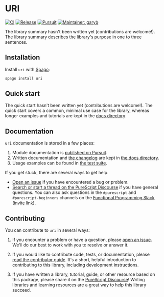 # URI

[![CI](https://github.com/purescript-contrib/purescript-uri/workflows/CI/badge.svg?branch=main)](https://github.com/purescript-contrib/purescript-uri/actions?query=workflow%3ACI+branch%3Amain)
[![Release](http://img.shields.io/github/release/purescript-contrib/purescript-uri.svg)](https://github.com/purescript-contrib/purescript-uri/releases)
[![Pursuit](http://pursuit.purescript.org/packages/purescript-uri/badge)](http://pursuit.purescript.org/packages/purescript-uri)
[![Maintainer: garyb](https://img.shields.io/badge/maintainer-garyb-teal.svg)](http://github.com/garyb)

The library summary hasn't been written yet (contributions are welcome!). The library summary describes the library's purpose in one to three sentences.

## Installation

Install `uri` with [Spago](https://github.com/purescript/spago):

```sh
spago install uri
```

## Quick start

The quick start hasn't been written yet (contributions are welcome!). The quick start covers a common, minimal use case for the library, whereas longer examples and tutorials are kept in the [docs directory](./docs.)

## Documentation

`uri` documentation is stored in a few places:

1. Module documentation is [published on Pursuit](https://pursuit.purescript.org/packages/purescript-uri).
2. Written documentation and [the changelog](./docs/CHANGELOG.md) are kept in [the docs directory](./docs).
3. Usage examples can be found in [the test suite](./test).

If you get stuck, there are several ways to get help:

- [Open an issue](https://github.com/purescript-contrib/purescript-uri/issues) if you have encountered a bug or problem.
- [Search or start a thread on the PureScript Discourse](https://discourse.purescript.org) if you have general questions. You can also ask questions in the `#purescript` and `#purescript-beginners` channels on the [Functional Programming Slack](https://functionalprogramming.slack.com) ([invite link](https://fpchat-invite.herokuapp.com/)).

## Contributing

You can contribute to `uri` in several ways:

1. If you encounter a problem or have a question, please [open an issue](https://github.com/purescript-contrib/purescript-uri/issues). We'll do our best to work with you to resolve or answer it.

2. If you would like to contribute code, tests, or documentation, please [read the contributor guide](./.github/CONTRIBUTING.md). It's a short, helpful introduction to contributing to this library, including development instructions.

3. If you have written a library, tutorial, guide, or other resource based on this package, please share it on the [PureScript Discourse](https://discourse.purescript.org)! Writing libraries and learning resources are a great way to help this library succeed.
